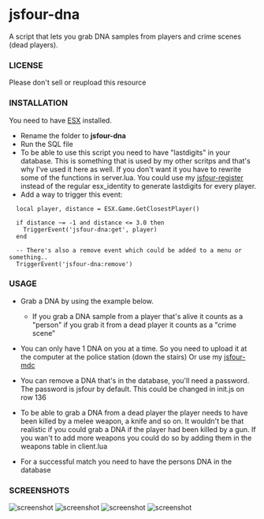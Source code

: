 # jsfour-dna
A script that lets you grab DNA samples from players and crime scenes (dead players).

### LICENSE
Please don't sell or reupload this resource

### INSTALLATION
You need to have <a href="https://github.com/ESX-Org/es_extended">ESX</a> installed.

* Rename the folder to **jsfour-dna**
* Run the SQL file
* To be able to use this script you need to have "lastdigits" in your database. This is something that is used by my other scritps and that's why I've used it here as well. If you don't want it you have to rewrite some of the functions in server.lua. You could use my <a href="https://github.com/jonassvensson4/jsfour-register">jsfour-register<a/> instead of the regular esx_identity to generate lastdigits for every player.
* Add a way to trigger this event:

```
  local player, distance = ESX.Game.GetClosestPlayer()
  
  if distance ~= -1 and distance <= 3.0 then
    TriggerEvent('jsfour-dna:get', player)
  end

  -- There's also a remove event which could be added to a menu or something..
  TriggerEvent('jsfour-dna:remove')
```

### USAGE
* Grab a DNA by using the example below. 
  - If you grab a DNA sample from a player that's alive it counts as a "person" if you grab it from a dead player it counts as a "crime scene"

* You can only have 1 DNA on you at a time. So you need to upload it at the computer at the police station (down the stairs) Or use my <a href="https://github.com/jonassvensson4/jsfour-mdc">jsfour-mdc</a>
* You can remove a DNA that's in the database, you'll need a password. The password is jsfour by default. This could be changed in init.js on row 136
* To be able to grab a DNA from a dead player the player needs to have been killed by a melee weapon, a knife and so on. It wouldn't be that realistic if you could grab a DNA if the player had been killed by a gun. If you wan't to add more weapons you could do so by adding them in the weapons table in client.lua
* For a successful match you need to have the persons DNA in the database

### SCREENSHOTS
![screenshot](https://i.gyazo.com/0e38567915f677da7746ff263a8c74ba.png)
![screenshot](https://i.gyazo.com/72b115711470c1d86c1ced2cc4004fd9.png)
![screenshot](https://i.gyazo.com/54333c35e9eb68b5072ecf572f0ff496.png)
![screenshot](https://i.gyazo.com/654add0e77ed36d03c560943fb6264d8.png)
